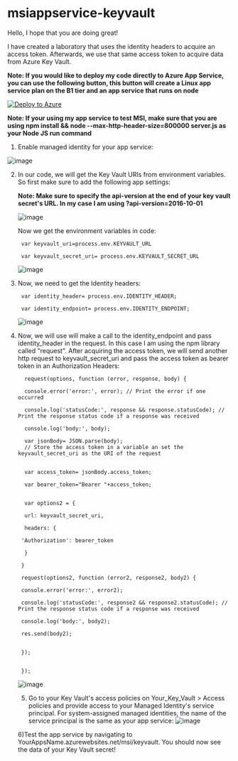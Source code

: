 # msiappservice-keyvault
Hello, I hope that you are doing great!

I have created a laboratory that uses the identity headers to acquire an access token. Afterwards, we use that same access token to acquire data from Azure Key Vault.

**Note: If you would like to deploy my code directly to Azure App Service, you can use the following button, this button will create a Linux app service plan on the B1 tier and an app service that runs on node**
  
[![Deploy to Azure](https://aka.ms/deploytoazurebutton)](https://portal.azure.com/#create/Microsoft.Template/uri/https%3A%2F%2Fraw.githubusercontent.com%2FLuisRivera-Tek%2Fmsiappservice-keyvault%2Fmsi-keyvault%2Ftemplate.json)

**Note: If your using my app service to test MSI, make sure that you are using npm install && node --max-http-header-size=800000 server.js as your Node JS run command**


1) Enable managed identity for your app service:


  ![image](https://user-images.githubusercontent.com/77988455/121253319-349f3300-c866-11eb-807d-275739d41807.png)
  


2) In our code, we will get the Key Vault URIs from environment variables. So first make sure to add the following app settings:

    **Note: Make sure to specify the api-version at the end of your key vault secret's URL. In my case I am using ?api-version=2016-10-01**
    
    ![image](https://user-images.githubusercontent.com/77988455/121261330-d8411100-c86f-11eb-8254-6f938ceff709.png)

    Now we get the environment variables in code:
  
        var keyvault_uri=process.env.KEYVAULT_URL

        var keyvault_secret_uri= process.env.KEYVAULT_SECRET_URL

    ![image](https://user-images.githubusercontent.com/77988455/121253057-e8ec8980-c865-11eb-8b10-2bb80bf91776.png)

3) Now, we need to get the Identity headers:

        var identity_header= process.env.IDENTITY_HEADER;

        var identity_endpoint= process.env.IDENTITY_ENDPOINT;

     ![image](https://user-images.githubusercontent.com/77988455/121253467-60bab400-c866-11eb-9fe3-fbe16a72d172.png)

4) Now, we will use will make a call to the identity_endpoint and pass identity_header in the request. In this case I am using the npm library called "request".
   After acquiring the access token, we will send another http request to keyvault_secret_uri and pass the access token as bearer token in an Authorization Headers:
   
         request(options, function (error, response, body) {
         
         console.error('error:', error); // Print the error if one occurred
         
         console.log('statusCode:', response && response.statusCode); // Print the response status code if a response was received
         
         console.log('body:', body); 
         
         var jsonBody= JSON.parse(body);
         // Store the access token in a variable an set the keyvault_secret_uri as the URI of the request
         
        
         var access_token= jsonBody.access_token;
         
         var bearer_token="Bearer "+access_token;
         
        
         var options2 = {
         
         url: keyvault_secret_uri,
         
         headers: {
         
        'Authorization': bearer_token
        
         }
         
        }
        
        request(options2, function (error2, response2, body2) {
        
        console.error('error:', error2); 
        
        console.log('statusCode:', response2 && response2.statusCode); // Print the response status code if a response was received
        
        console.log('body:', body2); 
        
        res.send(body2);
        
      
        });
    
    
        });
    
   
      ![image](https://user-images.githubusercontent.com/77988455/121255100-4255b800-c868-11eb-8923-a3750a8069cd.png)
     
     
   5) Go to your Key Vault's access policies on Your_Key_Vault > Access policies and provide access to your Managed Identity's service principal. For system-assigned managed           identities, the name of the service principal is the same as your app service:
            ![image](https://user-images.githubusercontent.com/77988455/121255721-fbb48d80-c868-11eb-8c39-518551189a0a.png)
            
   6)Test the app service by navigating to YourAppsName.azurewebsites.net/msi/keyvault. You should now see the data of your Key Vault secret!









